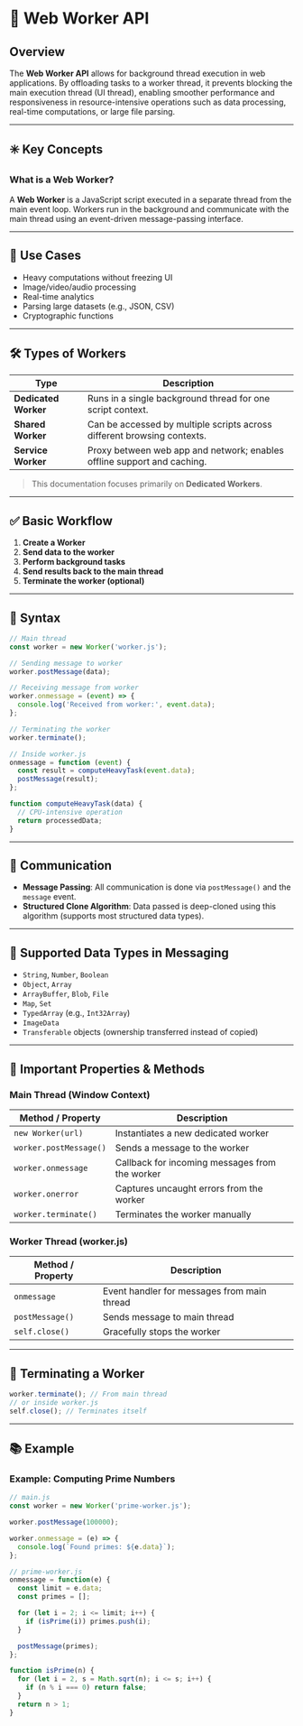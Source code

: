 # 📘 Web Worker API

## Overview

The **Web Worker API** allows for background thread execution in web applications. By offloading tasks to a worker thread, it prevents blocking the main execution thread (UI thread), enabling smoother performance and responsiveness in resource-intensive operations such as data processing, real-time computations, or large file parsing.

---

## ✳️ Key Concepts

### What is a Web Worker?

A **Web Worker** is a JavaScript script executed in a separate thread from the main event loop. Workers run in the background and communicate with the main thread using an event-driven message-passing interface.

---

## 🚧 Use Cases

* Heavy computations without freezing UI
* Image/video/audio processing
* Real-time analytics
* Parsing large datasets (e.g., JSON, CSV)
* Cryptographic functions

---

## 🛠️ Types of Workers

| Type                 | Description                                                             |
| -------------------- | ----------------------------------------------------------------------- |
| **Dedicated Worker** | Runs in a single background thread for one script context.              |
| **Shared Worker**    | Can be accessed by multiple scripts across different browsing contexts. |
| **Service Worker**   | Proxy between web app and network; enables offline support and caching. |

> This documentation focuses primarily on **Dedicated Workers**.

---

## ✅ Basic Workflow

1. **Create a Worker**
2. **Send data to the worker**
3. **Perform background tasks**
4. **Send results back to the main thread**
5. **Terminate the worker (optional)**

---

## 📄 Syntax

```javascript
// Main thread
const worker = new Worker('worker.js');

// Sending message to worker
worker.postMessage(data);

// Receiving message from worker
worker.onmessage = (event) => {
  console.log('Received from worker:', event.data);
};

// Terminating the worker
worker.terminate();
```

```javascript
// Inside worker.js
onmessage = function (event) {
  const result = computeHeavyTask(event.data);
  postMessage(result);
};

function computeHeavyTask(data) {
  // CPU-intensive operation
  return processedData;
}
```

---

## 🔁 Communication

* **Message Passing**: All communication is done via `postMessage()` and the `message` event.
* **Structured Clone Algorithm**: Data passed is deep-cloned using this algorithm (supports most structured data types).

---

## 🧩 Supported Data Types in Messaging

* `String`, `Number`, `Boolean`
* `Object`, `Array`
* `ArrayBuffer`, `Blob`, `File`
* `Map`, `Set`
* `TypedArray` (e.g., `Int32Array`)
* `ImageData`
* `Transferable` objects (ownership transferred instead of copied)

---

## 📌 Important Properties & Methods

### Main Thread (Window Context)

| Method / Property      | Description                                    |
| ---------------------- | ---------------------------------------------- |
| `new Worker(url)`      | Instantiates a new dedicated worker            |
| `worker.postMessage()` | Sends a message to the worker                  |
| `worker.onmessage`     | Callback for incoming messages from the worker |
| `worker.onerror`       | Captures uncaught errors from the worker       |
| `worker.terminate()`   | Terminates the worker manually                 |

### Worker Thread (worker.js)

| Method / Property | Description                                 |
| ----------------- | ------------------------------------------- |
| `onmessage`       | Event handler for messages from main thread |
| `postMessage()`   | Sends message to main thread                |
| `self.close()`    | Gracefully stops the worker                 |

---


## 🔄 Terminating a Worker

```javascript
worker.terminate(); // From main thread
// or inside worker.js
self.close(); // Terminates itself
```

---

## 📚 Example

### Example: Computing Prime Numbers

```javascript
// main.js
const worker = new Worker('prime-worker.js');

worker.postMessage(100000);

worker.onmessage = (e) => {
  console.log(`Found primes: ${e.data}`);
};

// prime-worker.js
onmessage = function(e) {
  const limit = e.data;
  const primes = [];

  for (let i = 2; i <= limit; i++) {
    if (isPrime(i)) primes.push(i);
  }

  postMessage(primes);
};

function isPrime(n) {
  for (let i = 2, s = Math.sqrt(n); i <= s; i++) {
    if (n % i === 0) return false;
  }
  return n > 1;
}
```


